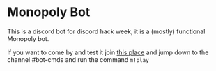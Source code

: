 Monopoly Bot
====

This is a discord bot for discord hack week, it is a (mostly) functional Monopoly bot.

If you want to come by and test it join [this place](https://alekeagle.com/discord) and jump down to the channel #bot-cmds and run the command `m!play`


